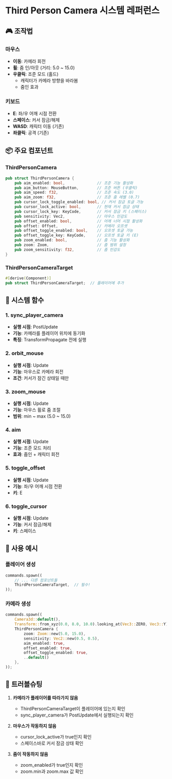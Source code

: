# Third Person Camera 시스템 레퍼런스

## 🎮 조작법

### 마우스
- **이동**: 카메라 회전
- **휠**: 줌 인/아웃 (거리: 5.0 ~ 15.0)
- **우클릭**: 조준 모드 (홀드)
  - 캐릭터가 카메라 방향을 바라봄
  - 줌인 효과

### 키보드
- **E**: 좌/우 어깨 시점 전환
- **스페이스**: 커서 잠금/해제
- **WASD**: 캐릭터 이동 (기존)
- **좌클릭**: 공격 (기존)

## 📦 주요 컴포넌트

### ThirdPersonCamera
```rust
pub struct ThirdPersonCamera {
    pub aim_enabled: bool,              // 조준 기능 활성화
    pub aim_button: MouseButton,        // 조준 버튼 (우클릭)
    pub aim_speed: f32,                 // 조준 속도 (3.0)
    pub aim_zoom: f32,                  // 조준 줌 레벨 (0.7)
    pub cursor_lock_toggle_enabled: bool, // 커서 잠금 토글 가능
    pub cursor_lock_active: bool,       // 현재 커서 잠금 상태
    pub cursor_lock_key: KeyCode,       // 커서 잠금 키 (스페이스)
    pub sensitivity: Vec2,              // 마우스 민감도
    pub offset_enabled: bool,           // 어깨 너머 시점 활성화
    pub offset: Offset,                 // 카메라 오프셋
    pub offset_toggle_enabled: bool,    // 오프셋 토글 가능
    pub offset_toggle_key: KeyCode,     // 오프셋 토글 키 (E)
    pub zoom_enabled: bool,             // 줌 기능 활성화
    pub zoom: Zoom,                     // 줌 범위 설정
    pub zoom_sensitivity: f32,          // 줌 민감도
}
```

### ThirdPersonCameraTarget
```rust
#[derive(Component)]
pub struct ThirdPersonCameraTarget;  // 플레이어에 추가
```

## 🔧 시스템 함수

### 1. sync_player_camera
- **실행 시점**: PostUpdate
- **기능**: 카메라를 플레이어 위치에 동기화
- **특징**: TransformPropagate 전에 실행

### 2. orbit_mouse
- **실행 시점**: Update
- **기능**: 마우스로 카메라 회전
- **조건**: 커서가 잠긴 상태일 때만

### 3. zoom_mouse
- **실행 시점**: Update
- **기능**: 마우스 휠로 줌 조절
- **범위**: min ~ max (5.0 ~ 15.0)

### 4. aim
- **실행 시점**: Update
- **기능**: 조준 모드 처리
- **효과**: 줌인 + 캐릭터 회전

### 5. toggle_offset
- **실행 시점**: Update
- **기능**: 좌/우 어깨 시점 전환
- **키**: E

### 6. toggle_cursor
- **실행 시점**: Update
- **기능**: 커서 잠금/해제
- **키**: 스페이스

## 📝 사용 예시

### 플레이어 생성
```rust
commands.spawn((
    // ... 다른 컴포넌트들
    ThirdPersonCameraTarget,  // 필수!
));
```

### 카메라 생성
```rust
commands.spawn((
    Camera3d::default(),
    Transform::from_xyz(0.0, 8.0, 10.0).looking_at(Vec3::ZERO, Vec3::Y),
    ThirdPersonCamera {
        zoom: Zoom::new(5.0, 15.0),
        sensitivity: Vec2::new(0.5, 0.5),
        aim_enabled: true,
        offset_enabled: true,
        offset_toggle_enabled: true,
        ..default()
    },
));
```

## 🐛 트러블슈팅

1. **카메라가 플레이어를 따라가지 않음**
   - ThirdPersonCameraTarget이 플레이어에 있는지 확인
   - sync_player_camera가 PostUpdate에서 실행되는지 확인

2. **마우스가 작동하지 않음**
   - cursor_lock_active가 true인지 확인
   - 스페이스바로 커서 잠금 상태 확인

3. **줌이 작동하지 않음**
   - zoom_enabled가 true인지 확인
   - zoom.min과 zoom.max 값 확인